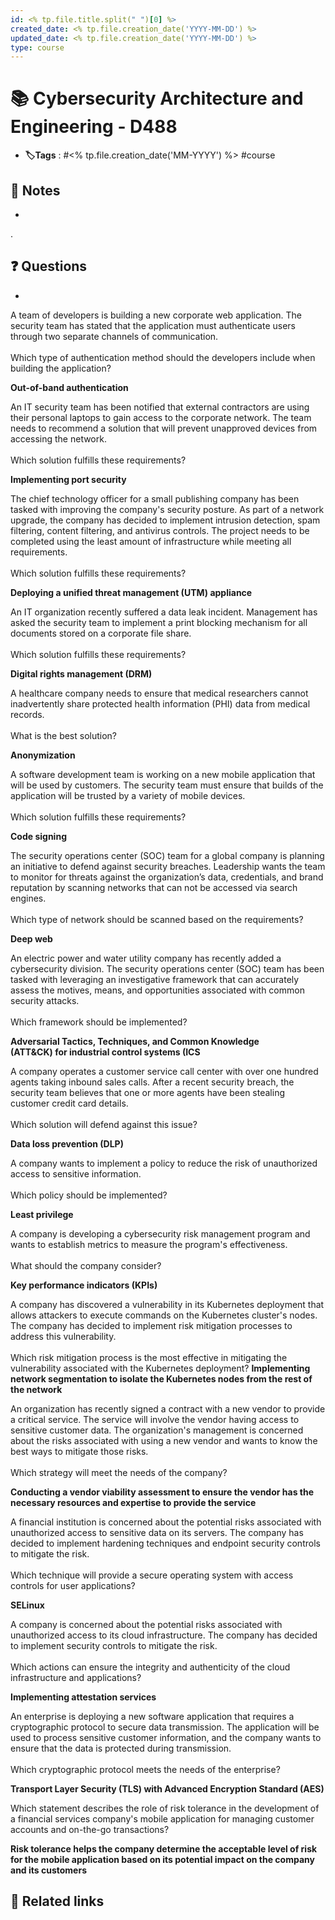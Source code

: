 ```yaml
---
id: <% tp.file.title.split(" ")[0] %>
created_date: <% tp.file.creation_date('YYYY-MM-DD') %>
updated_date: <% tp.file.creation_date('YYYY-MM-DD') %>
type: course
---
```


# 📚 Cybersecurity Architecture and Engineering - D488
- **🏷️Tags** :   #<% tp.file.creation_date('MM-YYYY') %> #course 
## 📝 Notes
- 
.


## ❓ Questions
- 
A team of developers is building a new corporate web application. The security team has stated that the application must authenticate users through two separate channels of communication.   
   
Which type of authentication method should the developers include when building the application?

**Out-of-band authentication**

An IT security team has been notified that external contractors are using their personal laptops to gain access to the corporate network. The team needs to recommend a solution that will prevent unapproved devices from accessing the network.   
   
Which solution fulfills these requirements?

**Implementing port security**

The chief technology officer for a small publishing company has been tasked with improving the company's security posture. As part of a network upgrade, the company has decided to implement intrusion detection, spam filtering, content filtering, and antivirus controls. The project needs to be completed using the least amount of infrastructure while meeting all requirements.   
   
Which solution fulfills these requirements?

**Deploying a unified threat management (UTM) appliance**

An IT organization recently suffered a data leak incident. Management has asked the security team to implement a print blocking mechanism for all documents stored on a corporate file share.   
   
Which solution fulfills these requirements?

**Digital rights management (DRM)**

  
A healthcare company needs to ensure that medical researchers cannot inadvertently share protected health information (PHI) data from medical records.   
   
What is the best solution?

**Anonymization**

A software development team is working on a new mobile application that will be used by customers. The security team must ensure that builds of the application will be trusted by a variety of mobile devices.   
   
Which solution fulfills these requirements?

**Code signing**

The security operations center (SOC) team for a global company is planning an initiative to defend against security breaches. Leadership wants the team to monitor for threats against the organization’s data, credentials, and brand reputation by scanning networks that can not be accessed via search engines.   
   
Which type of network should be scanned based on the requirements?

**Deep web**

An electric power and water utility company has recently added a cybersecurity division. The security operations center (SOC) team has been tasked with leveraging an investigative framework that can accurately assess the motives, means, and opportunities associated with common security attacks.   
   
Which framework should be implemented?

**Adversarial Tactics, Techniques, and Common Knowledge (ATT&CK) for industrial control systems (ICS**

  
A company operates a customer service call center with over one hundred agents taking inbound sales calls. After a recent security breach, the security team believes that one or more agents have been stealing customer credit card details.   
   
Which solution will defend against this issue?

**Data loss prevention (DLP)**

A company wants to implement a policy to reduce the risk of unauthorized access to sensitive information.   
   
Which policy should be implemented?

**Least privilege**

  
A company is developing a cybersecurity risk management program and wants to establish metrics to measure the program's effectiveness.   
   
What should the company consider?

**Key performance indicators (KPIs)**

A company has discovered a vulnerability in its Kubernetes deployment that allows attackers to execute commands on the Kubernetes cluster's nodes. The company has decided to implement risk mitigation processes to address this vulnerability.  
   
Which risk mitigation process is the most effective in mitigating the vulnerability associated with the Kubernetes deployment?
**Implementing network segmentation to isolate the Kubernetes nodes from the rest of the network**

An organization has recently signed a contract with a new vendor to provide a critical service. The service will involve the vendor having access to sensitive customer data. The organization's management is concerned about the risks associated with using a new vendor and wants to know the best ways to mitigate those risks.  
   
Which strategy will meet the needs of the company?

**Conducting a vendor viability assessment to ensure the vendor has the necessary resources and expertise to provide the service**

A financial institution is concerned about the potential risks associated with unauthorized access to sensitive data on its servers. The company has decided to implement hardening techniques and endpoint security controls to mitigate the risk.  
   
Which technique will provide a secure operating system with access controls for user applications?

**SELinux**

  
A company is concerned about the potential risks associated with unauthorized access to its cloud infrastructure. The company has decided to implement security controls to mitigate the risk.  
   
Which actions can ensure the integrity and authenticity of the cloud infrastructure and applications?

**Implementing attestation services**

An enterprise is deploying a new software application that requires a cryptographic protocol to secure data transmission. The application will be used to process sensitive customer information, and the company wants to ensure that the data is protected during transmission.  
   
Which cryptographic protocol meets the needs of the enterprise?

**Transport Layer Security (TLS) with Advanced Encryption Standard (AES)**

Which statement describes the role of risk tolerance in the development of a financial services company's mobile application for managing customer accounts and on-the-go transactions?

**Risk tolerance helps the company determine the acceptable level of risk for the mobile application based on its potential impact on the company and its customers**


## 🔗 Related links